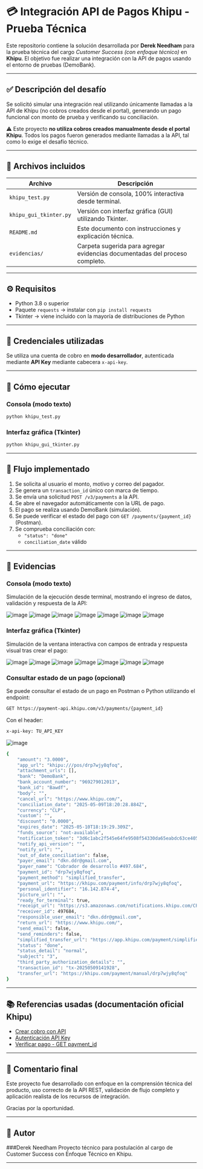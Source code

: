 
# 💳 Integración API de Pagos Khipu - Prueba Técnica

Este repositorio contiene la solución desarrollada por **Derek Needham** para la prueba técnica del cargo *Customer Success (con enfoque técnico)* en **Khipu**. El objetivo fue realizar una integración con la API de pagos usando el entorno de pruebas (DemoBank).

---

## ✅ Descripción del desafío

Se solicitó simular una integración real utilizando únicamente llamadas a la API de Khipu (no cobros creados desde el portal), generando un pago funcional con monto de prueba y verificando su conciliación.

⚠️ Este proyecto **no utiliza cobros creados manualmente desde el portal Khipu**. Todos los pagos fueron generados mediante llamadas a la API, tal como lo exige el desafío técnico.

---

## 📂 Archivos incluidos

| Archivo | Descripción |
|--------|-------------|
| `khipu_test.py` | Versión de consola, 100% interactiva desde terminal. |
| `khipu_gui_tkinter.py` | Versión con interfaz gráfica (GUI) utilizando Tkinter. |
| `README.md` | Este documento con instrucciones y explicación técnica. |
| `evidencias/` | Carpeta sugerida para agregar evidencias documentadas del proceso completo. |

---

## ⚙️ Requisitos

- Python 3.8 o superior
- Paquete `requests` → instalar con `pip install requests`
- Tkinter → viene incluido con la mayoría de distribuciones de Python

---

## 🔑 Credenciales utilizadas

Se utiliza una cuenta de cobro en **modo desarrollador**, autenticada mediante **API Key** mediante cabecera `x-api-key`.

---

## 🧪 Cómo ejecutar

### Consola (modo texto)
```bash
python khipu_test.py
```

### Interfaz gráfica (Tkinter)
```bash
python khipu_gui_tkinter.py
```

---

## 🔄 Flujo implementado

1. Se solicita al usuario el monto, motivo y correo del pagador.
2. Se genera un `transaction_id` único con marca de tiempo.
3. Se envía una solicitud `POST /v3/payments` a la API.
4. Se abre el navegador automáticamente con la URL de pago.
5. El pago se realiza usando DemoBank (simulación).
6. Se puede verificar el estado del pago con `GET /payments/{payment_id}` (Postman).
7. Se comprueba conciliación con:
   - `"status": "done"`
   - `conciliation_date` válido

---

## 📸 Evidencias

### Consola (modo texto)

Simulación de la ejecución desde terminal, mostrando el ingreso de datos, validación y respuesta de la API:

![image](https://github.com/user-attachments/assets/3aaa425d-2243-4f3b-81a0-a82751e5b68f)
![image](https://github.com/user-attachments/assets/e1c386d7-213a-4212-ab9e-1354cf1b187f)
![image](https://github.com/user-attachments/assets/3383a90f-e4a7-4ad6-8671-e2b0630efcc2)
![image](https://github.com/user-attachments/assets/94784b37-19dd-4102-95f4-545dbbf15f6c)
![image](https://github.com/user-attachments/assets/ec4f2ab8-1f22-4007-a230-8398a2622dc1)
![image](https://github.com/user-attachments/assets/120a8ef9-84ed-4c26-b090-18250c97f4d6)
![image](https://github.com/user-attachments/assets/6d788e8c-f7ff-4060-b4f5-5c3f932c5386)

### Interfaz gráfica (Tkinter)

Simulación de la ventana interactiva con campos de entrada y respuesta visual tras crear el pago:

![image](https://github.com/user-attachments/assets/a93b2919-0fb0-4428-81de-1c49b8bd4d27)
![image](https://github.com/user-attachments/assets/a9dda2c7-ffb0-45c8-8ca3-b65c2c88493f)
![image](https://github.com/user-attachments/assets/99a4037e-a53e-47ca-8adc-047ae2b48680)
![image](https://github.com/user-attachments/assets/b91d473d-e161-43a7-8b07-ede18d8cdccd)
![image](https://github.com/user-attachments/assets/307d76f9-777b-4857-88ce-f58b6a554060)
![image](https://github.com/user-attachments/assets/4c624614-6bce-4663-a659-83a84f903de4)
![image](https://github.com/user-attachments/assets/47c83b5d-830e-40de-a414-89dd503fe9bb)


### Consultar estado de un pago (opcional)

Se puede consultar el estado de un pago en Postman o Python utilizando el endpoint:
```bash
GET https://payment-api.khipu.com/v3/payments/{payment_id}
```

Con el header:
```bash
x-api-key: TU_API_KEY
```

![image](https://github.com/user-attachments/assets/caf71856-2af2-4c51-b11f-54580cc5a5d8)

```bash
{
    "amount": "3.0000",
    "app_url": "khipu:///pos/drp7wjy8qfoq",
    "attachment_urls": [],
    "bank": "DemoBank",
    "bank_account_number": "969279012013",
    "bank_id": "Bawdf",
    "body": "",
    "cancel_url": "https://www.khipu.com/",
    "conciliation_date": "2025-05-09T18:20:28.884Z",
    "currency": "CLP",
    "custom": "",
    "discount": "0.0000",
    "expires_date": "2025-05-10T18:19:29.309Z",
    "funds_source": "not-available",
    "notification_token": "3d6c1abc2f545e64fe9508f54330da65eabdc63ce405bcbced0c26e6d05a7de0",
    "notify_api_version": "",
    "notify_url": "",
    "out_of_date_conciliation": false,
    "payer_email": "dkn.ddr@gmail.com",
    "payer_name": "Cobrador de desarrollo #497.684",
    "payment_id": "drp7wjy8qfoq",
    "payment_method": "simplified_transfer",
    "payment_url": "https://khipu.com/payment/info/drp7wjy8qfoq",
    "personal_identifier": "16.142.874-4",
    "picture_url": "",
    "ready_for_terminal": true,
    "receipt_url": "https://s3.amazonaws.com/notifications.khipu.com/CPKH-0905251420-drp7wjy8qfoq.pdf",
    "receiver_id": 497684,
    "responsible_user_email": "dkn.ddr@gmail.com",
    "return_url": "https://www.khipu.com/",
    "send_email": false,
    "send_reminders": false,
    "simplified_transfer_url": "https://app.khipu.com/payment/simplified/drp7wjy8qfoq",
    "status": "done",
    "status_detail": "normal",
    "subject": "3",
    "third_party_authorization_details": "",
    "transaction_id": "tx-20250509141928",
    "transfer_url": "https://khipu.com/payment/manual/drp7wjy8qfoq"
}

```

---

## 📚 Referencias usadas (documentación oficial Khipu)

- [Crear cobro con API](https://docs.khipu.com/portal/es/payment-api/#crear-un-cobro)
- [Autenticación API Key](https://docs.khipu.com/portal/es/payment-auth/)
- [Verificar pago - GET payment_id](https://docs.khipu.com/openapi/es/v1/instant-payment/openapi/operation/getPaymentById/)

---

## 🧠 Comentario final

Este proyecto fue desarrollado con enfoque en la comprensión técnica del producto, uso correcto de la API REST, validación de flujo completo y aplicación realista de los recursos de integración.

Gracias por la oportunidad.

---

## 🙋 Autor

###Derek Needham
Proyecto técnico para postulación al cargo de Customer Success con Enfoque Técnico en Khipu.

---
